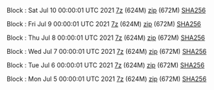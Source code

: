 Block : Sat Jul 10 00:00:01 UTC 2021 [7z](https://transfer.sh/qGf/bootstrap.dat.20210710.7z) (624M) [zip](https://transfer.sh/18WzynN/bootstrap.dat.20210710.zip) (672M) [SHA256](https://transfer.sh/1GtmVGN/sha256.txt)

Block : Fri Jul  9 00:00:01 UTC 2021 [7z](https://transfer.sh/1zuIgxj/bootstrap.dat.20210709.7z) (624M) [zip](https://transfer.sh/1wkCewE/bootstrap.dat.20210709.zip) (672M) [SHA256](https://transfer.sh/18dkQw3/sha256.txt)

Block : Thu Jul  8 00:00:01 UTC 2021 [7z](https://transfer.sh/1rGEcpr/bootstrap.dat.20210708.7z) (624M) [zip](https://transfer.sh/1gzFafM/bootstrap.dat.20210708.zip) (672M) [SHA256](https://transfer.sh/1U3UQO3/sha256.txt)

Block : Wed Jul  7 00:00:01 UTC 2021 [7z](https://transfer.sh/1i3JgSl/bootstrap.dat.20210707.7z) (624M) [zip](https://transfer.sh/bootstrap.dat.20210707.zip) (672M) [SHA256](https://transfer.sh/1HBtCwj/sha256.txt)

Block : Tue Jul  6 00:00:01 UTC 2021 [7z](https://transfer.sh/1M2HTmO/bootstrap.dat.20210706.7z) (624M) [zip](https://transfer.sh/lLB/bootstrap.dat.20210706.zip) (672M) [SHA256](https://transfer.sh/193sHwh/sha256.txt)

Block : Mon Jul  5 00:00:01 UTC 2021 [7z](https://transfer.sh/1HsdULi/bootstrap.dat.20210705.7z) (624M) [zip](https://transfer.sh/1pPltgH/bootstrap.dat.20210705.zip) (672M) [SHA256](https://transfer.sh/1aCgOEG/sha256.txt)
